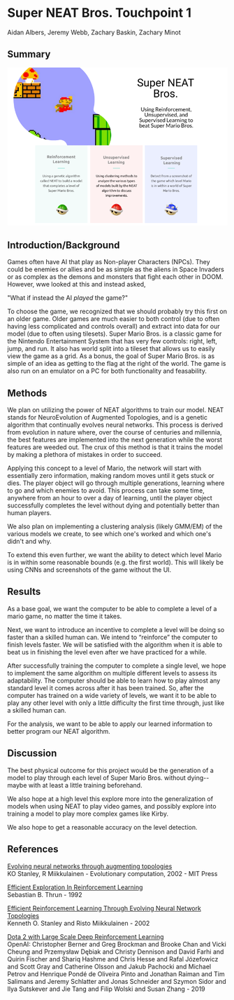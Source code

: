# Super NEAT Bros. Touchpoint 1

Aidan Albers, Jeremy Webb, Zachary Baskin, Zachary Minot

## Summary

![infographic](super-neat-bros-infographic.png)

## Introduction/Background

Games often have AI that play as Non-player Characters (NPCs). They could be enemies or allies and be as simple
as the aliens in Space Invaders or as complex as the demons and monsters that fight each other in DOOM. However,
wwe looked at this and instead asked,

"What if instead the AI *played* the game?"

To choose the game, we recognized that we should probably try this first on an older game. Older games are much easier to both control
(due to often having less complicated and controls overall) and extract into data for our model
(due to often using tilesets). Super Mario Bros. is a classic game for the Nintendo Entertainment System that has very few controls:
right, left, jump, and run. It also has world split into a tileset that allows us to easily view the game as a grid. As a bonus,
the goal of Super Mario Bros. is as simple of an idea as getting to the flag at the right of the world. The game is also run on an emulator on a PC for
both functionality and feasability.

## Methods

We plan on utilizing the power of NEAT algorithms to train our model. 
NEAT stands for NeuroEvolution of Augmented Topologies, and is a genetic algorithm that continually evolves neural networks. 
This process is derived from evolution in nature where, over the course of centuries and millennia, the best features 
are implemented into the next generation while the worst features are weeded out. The crux of this method is that it 
trains the model by making a plethora of mistakes in order to succeed.

Applying this concept to a level of Mario, the network will start with essentially zero information, 
making random moves until it gets stuck or dies. The player object will go through multiple generations, 
learning where to go and which enemies to avoid. This process can take some time, anywhere from an hour 
to over a day of learning, until the player object successfully completes the level without dying and 
potentially better than human players.

We also plan on implementing a clustering analysis (likely GMM/EM) of the various models we create, to see which one's worked and which one's didn't and why.

To extend this even further, we want the ability to detect which level Mario is in within some reasonable bounds (e.g. the first world). This will likely be using CNNs and screenshots of the game without the UI.

## Results

As a base goal, we want the computer to be able to complete a level of a mario game, 
no matter the time it takes.

Next, we want to introduce an incentive to complete a level will be doing so faster than a skilled human can. 
We intend to “reinforce” the computer to finish levels faster. We will be satisfied with the 
algorithm when it is able to beat us in finishing the level even after we have practiced for a while.

After successfully training the computer to complete a single level, we hope to implement the same 
algorithm on multiple different levels to assess its adaptability. The computer should be able to 
learn how to play almost any standard level it comes across after it has been trained.  So, after the computer has 
trained on a wide variety of levels, we want it to be able to play any other level with only a little 
difficulty the first time through, just like a skilled human can.

For the analysis, we want to be able to apply our learned information to better program our NEAT algorithm.

## Discussion

The best physical outcome for this project would be the generation of a model to play through each level of
Super Mario Bros. without dying--maybe with at least a little training beforehand.

We also hope at a high level this explore more into the generalization of models when using NEAT to play
video games, and possibly explore into training a model to play more complex games like Kirby. 

We also hope to get a reasonable accuracy on the level detection.

## References

[Evolving neural networks through augmenting topologies](http://nn.cs.utexas.edu/downloads/papers/stanley.ec02.pdf)  
KO Stanley, R Miikkulainen - Evolutionary computation, 2002 - MIT Press

[Efficient Exploration In Reinforcement Learning](http://citeseerx.ist.psu.edu/viewdoc/summary?doi=10.1.1.45.2894)  
Sebastian B. Thrun - 1992

[Efficient Reinforcement Learning Through Evolving Neural Network Topologies](http://nn.cs.utexas.edu/?stanley:gecco02b)  
Kenneth O. Stanley and Risto Miikkulainen - 2002

[Dota 2 with Large Scale Deep Reinforcement Learning](https://arxiv.org/abs/1912.06680)  
OpenAI: Christopher Berner and Greg Brockman and Brooke Chan and Vicki Cheung and Przemysław Dębiak and Christy Dennison and David Farhi and Quirin Fischer and Shariq Hashme and Chris Hesse and Rafal Józefowicz and Scott Gray and Catherine Olsson and Jakub Pachocki and Michael Petrov and Henrique Pondé de Oliveira Pinto and Jonathan Raiman and Tim Salimans and Jeremy Schlatter and Jonas Schneider and Szymon Sidor and Ilya Sutskever and Jie Tang and Filip Wolski and Susan Zhang - 2019
